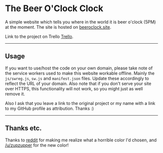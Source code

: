 # The Beer O'Clock Clock

A simple website which tells you where in the world it is beer o'clock (5PM) at the moment. The site is hosted on [beeroclock.site](https://beeroclock.site/).

Link to the project on Trello [Trello](https://trello.com/b/8eTt2jOo/the-beer-o-clock-clock).

---

## Usage

If you want to use/host the code on your own domain, please take note of the service workers used to make this website workable offline. Mainly the `js/swreg.js`, `sw.js` and `manifest.json` files. Update these accordingly to reflect the URL of your domain. Also note that if you don't serve your site over HTTPS, this functionality will not work, so you might just as well remove it.

Also I ask that you leave a link to the original project or my name with a link to my GitHub profile as attribution. Thanks :)

---

## Thanks etc.

Thanks to [reddit](https://www.reddit.com/r/Homebrewing/comments/67n9tl/was_bored_during_my_travels_so_i_made_a_beer/) for making me realize what a horrible color I'd chosen, and [/u/zupzupper](https://www.reddit.com/user/zupzupper) for the new color!
